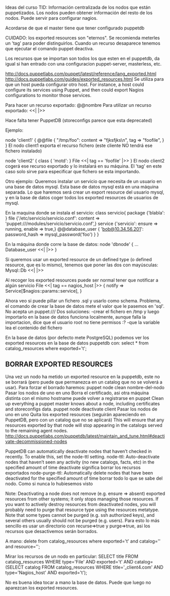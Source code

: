 Ideas del curso TID:
Información centralizada de los nodos que están puppetizados.
Los nodos pueden obtener información del resto de los nodos.
Puede servir para configurar nagios.

Acordarse de que el master tiene que tener configurado puppetdb


CUIDADO: los exported resources son "eternos". Se recomienda meterles un 'tag' para poder distinguirlos.
Cuando un recurso desaparece tenemos que ejecutar el comando puppet deactiva.

Los recursos que se importan son todos los que esten en el puppetdb, da igual si han entrado con una configuracion puppet-server, masterless, etc.


http://docs.puppetlabs.com/puppet/latest/reference/lang_exported.html
http://docs.puppetlabs.com/guides/exported_resources.html
Se utiliza para que un host pueda configurar otro host.
For instance, a host could configure its services using Puppet, and then could export Nagios configurations to monitor those services.

Para hacer un recurso exportado: @@nombre
Para utilizar un recurso exportado: <<| |>>


Hace falta tener PuppetDB (storeconfigs parece que esta deprecated)


Ejemplo:

node 'client1' {
  @@file { "/tmp/foo":
    content     => "fjksfjks\n",
    tag         => "foofile",
  }
}
El nodo client1 exporta el recurso fichero (este cliente NO tendrá ese fichero instalado)

node 'client2' {
  class { 'motd': }
  File <<| tag == 'foofile' |>>
}
El nodo client2 cogerá ese recurso exportado y lo instalará en su máquina.
El 'tag' en este caso solo sirve para especificar que fichero se esta importando.



Otro ejemplo:
Queremos instalar un servicio que necesita de un usuario en una base de datos mysql. Esta base de datos mysql está en una máquina separada.
Lo que haremos será crear un export resource del usuario mysql, y en la base de datos coger todos los exported resources de usuarios de mysql.

En la maquina donde se instala el servicio:
class servicio{
  package {'blabla': }
  file {'/etc/servicio/servicio.conf': content => 'puppet:///modules/servicio/servicio.conf',}
  service {'servicio': ensure => running, enable => true,}
  @@database_user { 'bob@10.34.56.201':
      password_hash => mysql_password('foo')
  }
}

En la máquina donde corre la base de datos:
node 'dbnode' {
  ...
  Database_user <<| |>>
}


Si queremos usar un exported resource de un defined type (o defined resource, que es lo mismo), tenemos que poner las dos con mayúsculas:
Mysql::Db <<| |>>


Al recoger los exported resources puede ser normal tener que notificar a algún servicio
File <<| tag == nagios_host |>> {
  notify => Service[$nagios::params::service],
}


Ahora veo si puede pillar un fichero .sql y usarlo como schema.
Problema, el comando de crear la base de datos mete el valor que le pasemos en 'sql'. No acepta un puppet:///
Dos soluciones:
  -crear el fichero en /tmp y luego importarlo en la base de datos
    funciona localmente, aunque falla la importacion, dice que el usuario root no tiene permisos :?
  -que la variable lea el contenido del fichero


En la base de datos (por defecto mete PostgreSQL) podemos ver los exported resources en la base de datos puppetdb con:
select * from catalog_resources where exported='t';



## BORRAR EXPORTED RESOURCES
Una vez un nodo ha metido un exported resource en la puppetdb, este no se borrará (pero puede que permanezca en un catalog que no se volverá a usar).
Para forzar el borrado haremos: 
  puppet node clean nombre-del-nodo
    Pasar los nodos de uno en uno
    Borra el certificado, asi otra máquina distinta con el mismo hostname puede volver a registrarse en puppet
    Clean up everything a puppet master knows about a node, including certificates and storeconfigs data.
  puppet node deactivate client
    Pasar los nodos de uno en uno
    Quita los exported resources (seguirán apareciendo en PuppetDB, pero con un catalog que no se aplicará)
    This will ensure that any resources exported by that node will stop appearing in the catalogs served to the remaining agent nodes.
    http://docs.puppetlabs.com/puppetdb/latest/maintain_and_tune.html#deactivate-decommissioned-nodes

PuppetDB can automatically deactivate nodes that haven’t checked in recently. To enable this, set the node-ttl setting.
  node-ttl: Auto-deactivate nodes that haven’t seen any activity (no new catalogs, facts, etc) in the specified amount of time
            deactivate significa borrar los recursos exportados
  node-purge-ttl: Automatically delete nodes that have been deactivated for the specified amount of time
                  borrar todo lo que se sabe del nodo. Como si nunca lo hubiesemos visto

Note: Deactivating a node does not remove (e.g. ensure => absent) exported resources from other systems; it only stops managing those resources. If you want to actively destroy resources from deactivated nodes, you will probably need to purge that resource type using the resources metatype. Note that some types cannot be purged (e.g. ssh authorized keys), and several others usually should not be purged (e.g. users).
Para esto lo más sencillo es usar un directorio con recurse=>true y purge=>true, asi los recursos que desactivemos serán borrados.


A mano:
delete from catalog_resources where exported='t' and catalog='' and resource='';

Mirar los recursos de un nodo en particular:
SELECT title FROM catalog_resources WHERE type='File' AND exported='t' AND catalog=(SELECT catalog FROM catalog_resources WHERE title='_client4.com' AND type='Nagios_host' AND exported='t');

No es buena idea tocar a mano la base de datos. Puede que luego no aparezcan los exported resources.
